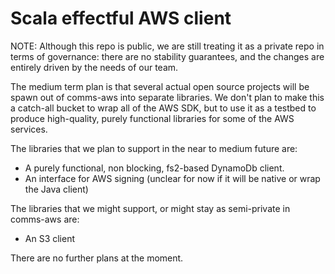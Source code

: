 # Scala effectful AWS client
NOTE:
Although this repo is public, we are still treating it as a private repo in terms of governance: there are no stability guarantees, and the changes are entirely driven by the needs of our team.

The medium term plan is that several actual open source projects will be spawn out of comms-aws into separate libraries.
We don't plan to make this a catch-all bucket to wrap all of the AWS SDK, but to use it as a testbed to produce high-quality, purely functional libraries for some of the AWS services.

The libraries that we plan to support in the near to medium future are:

- A purely functional, non blocking, fs2-based DynamoDb client.
- An interface for AWS signing (unclear for now if it will be native or wrap the Java client)

The libraries that we might support, or might stay as semi-private in comms-aws are:
- An S3 client

There are no further plans at the moment.
